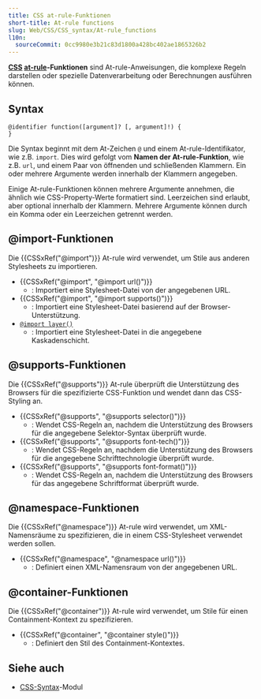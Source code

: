```yaml
---
title: CSS at-rule-Funktionen
short-title: At-rule functions
slug: Web/CSS/CSS_syntax/At-rule_functions
l10n:
  sourceCommit: 0cc9980e3b21c83d1800a428bc402ae1865326b2
---
```


**[CSS](/de/docs/Web/CSS) [at-rule](/de/docs/Web/CSS/CSS_syntax/At-rule)-Funktionen** sind At-rule-Anweisungen, die komplexe Regeln darstellen oder spezielle Datenverarbeitung oder Berechnungen ausführen können.

## Syntax

```plain
@identifier function([argument]? [, argument]!) {
}
```

Die Syntax beginnt mit dem At-Zeichen `@` und einem At-rule-Identifikator, wie z.B. `import`. Dies wird gefolgt vom **Namen der At-rule-Funktion**, wie z.B. `url`, und einem Paar von öffnenden und schließenden Klammern. Ein oder mehrere Argumente werden innerhalb der Klammern angegeben.

Einige At-rule-Funktionen können mehrere Argumente annehmen, die ähnlich wie CSS-Property-Werte formatiert sind. Leerzeichen sind erlaubt, aber optional innerhalb der Klammern. Mehrere Argumente können durch ein Komma oder ein Leerzeichen getrennt werden.

## @import-Funktionen

Die {{CSSxRef("@import")}} At-rule wird verwendet, um Stile aus anderen Stylesheets zu importieren.

- {{CSSxRef("@import", "@import url()")}}
  - : Importiert eine Stylesheet-Datei von der angegebenen URL.
- {{CSSxRef("@import", "@import supports()")}}
  - : Importiert eine Stylesheet-Datei basierend auf der Browser-Unterstützung.
- [`@import layer()`](/de/docs/Web/CSS/@import/layer_function)
  - : Importiert eine Stylesheet-Datei in die angegebene Kaskadenschicht.

## @supports-Funktionen

Die {{CSSxRef("@supports")}} At-rule überprüft die Unterstützung des Browsers für die spezifizierte CSS-Funktion und wendet dann das CSS-Styling an.

- {{CSSxRef("@supports", "@supports selector()")}}
  - : Wendet CSS-Regeln an, nachdem die Unterstützung des Browsers für die angegebene Selektor-Syntax überprüft wurde.
- {{CSSxRef("@supports", "@supports font-tech()")}}
  - : Wendet CSS-Regeln an, nachdem die Unterstützung des Browsers für die angegebene Schrifttechnologie überprüft wurde.
- {{CSSxRef("@supports", "@supports font-format()")}}
  - : Wendet CSS-Regeln an, nachdem die Unterstützung des Browsers für das angegebene Schriftformat überprüft wurde.

## @namespace-Funktionen

Die {{CSSxRef("@namespace")}} At-rule wird verwendet, um XML-Namensräume zu spezifizieren, die in einem CSS-Stylesheet verwendet werden sollen.

- {{CSSxRef("@namespace", "@namespace url()")}}
  - : Definiert einen XML-Namensraum von der angegebenen URL.

## @container-Funktionen

Die {{CSSxRef("@container")}} At-rule wird verwendet, um Stile für einen Containment-Kontext zu spezifizieren.

- {{CSSxRef("@container", "@container style()")}}
  - : Definiert den Stil des Containment-Kontextes.

## Siehe auch

- [CSS-Syntax](/de/docs/Web/CSS/CSS_syntax)-Modul
